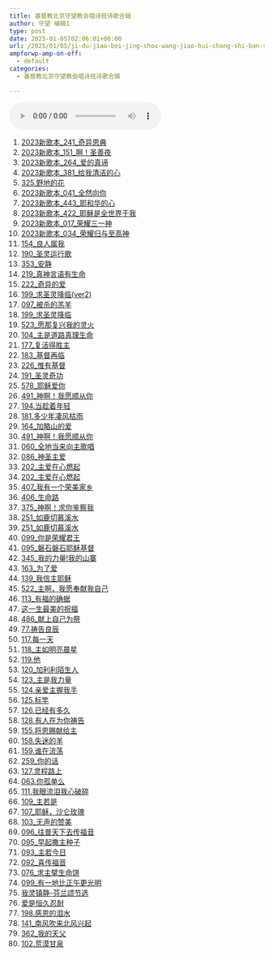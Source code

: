 ```yaml
---
title: 基督教北京守望教会唱诗班诗歌合辑
author: 守望 编辑1
type: post
date: 2025-01-05T02:06:01+00:00
url: /2025/01/05/ji-du-jiao-bei-jing-shou-wang-jiao-hui-chang-shi-ban-shi-ge/
ampforwp-amp-on-off:
  - default
categories:
  - 基督教北京守望教会唱诗班诗歌合辑

---
```

<!--[if lt IE 9]><![endif]-->

<div class="wp-playlist wp-audio-playlist wp-playlist-light">
  <div class="wp-playlist-current-item">
  </div><audio controls="controls" preload="none" width="562" ></audio> 
  
  <div class="wp-playlist-next">
  </div>
  
  <div class="wp-playlist-prev">
  </div>
  
  <noscript>
    <ol>
      <li>
        <a href='/wp-content/uploads/2024/12/2023-241.mp3'>2023新歌本_241_奇异恩典</a>
      </li>
      <li>
        <a href='/wp-content/uploads/2024/12/2023-151.mp3'>2023新歌本_151_啊！圣善夜</a>
      </li>
      <li>
        <a href='/wp-content/uploads/2024/11/2023-264.mp3'>2023新歌本_264_爱的真谛</a>
      </li>
      <li>
        <a href='/wp-content/uploads/2024/11/2023-381.mp3'>2023新歌本_381_给我清洁的心</a>
      </li>
      <li>
        <a href='/wp-content/uploads/2024/11/2023-325.mp3'>325.野地的花</a>
      </li>
      <li>
        <a href='/wp-content/uploads/2024/11/2023-041.mp3'>2023新歌本_041_全然向你</a>
      </li>
      <li>
        <a href='/wp-content/uploads/2024/10/2023-443.mp3'>2023新歌本_443_耶和华的心</a>
      </li>
      <li>
        <a href='/wp-content/uploads/2024/09/2023-422.mp3'>2023新歌本_422_耶稣是全世界于我</a>
      </li>
      <li>
        <a href='/wp-content/uploads/2024/09/2023-017.mp3'>2023新歌本_017_荣耀三一神</a>
      </li>
      <li>
        <a href='/wp-content/uploads/2024/09/2023-034.mp3'>2023新歌本_034_荣耀归与至高神</a>
      </li>
      <li>
        <a href='/wp-content/uploads/2024/08/e6abcf8f56a6fe38b5ca6994f4aceefe.mp3'>154_良人属我</a>
      </li>
      <li>
        <a href='/wp-content/uploads/2024/06/87be2ea0c6ca8c786f3f618b0f7b1054.mp3'>190_圣灵运行歌</a>
      </li>
      <li>
        <a href='/wp-content/uploads/2024/06/2244a9e96674c219358fc7b7a3d5ed9d.mp3'>353_安静</a>
      </li>
      <li>
        <a href='/wp-content/uploads/2024/05/7923296812997b0a0b86a5cb3f4b7f72.mp3'>219_真神言语有生命</a>
      </li>
      <li>
        <a href='/wp-content/uploads/2024/05/db6f118dea092053f30a1791c29766ed.mp3'>222_奇异的爱</a>
      </li>
      <li>
        <a href='/wp-content/uploads/2024/05/ae4886cd5a1664c86a6a3ab6b6cff9bd.mp3'>199_求圣灵降临(ver2)</a>
      </li>
      <li>
        <a href='/wp-content/uploads/2024/05/8ab871ff69ca54631b8f9c23d5c41a8e.mp3'>097_被杀的羔羊</a>
      </li>
      <li>
        <a href='/wp-content/uploads/2024/05/68a9db3535aa89699310895f0be4f615.mp3'>199_求圣灵降临</a>
      </li>
      <li>
        <a href='/wp-content/uploads/2024/04/51c7b2b210fad7a0bf84dd4dc9884b39.mp3'>523_愿那复兴我的灵火</a>
      </li>
      <li>
        <a href='/wp-content/uploads/2024/03/e3e8fcadea497e2b0f4a7d6949fd3d51.mp3'>104_主是道路真理生命</a>
      </li>
      <li>
        <a href='/wp-content/uploads/2024/03/c6df918c9df5a339329f936d21294390.mp3'>177_复活得胜主</a>
      </li>
      <li>
        <a href='/wp-content/uploads/2024/03/1f29319f121b2040d9d4dbab5ff03b35.mp3'>183_基督再临</a>
      </li>
      <li>
        <a href='/wp-content/uploads/2024/03/75a20c6830da90163fbf7033ecfa96bf.mp3'>226_惟有基督</a>
      </li>
      <li>
        <a href='/wp-content/uploads/2024/01/a871b64dd5bddc3a0efe21eb731f4e90.mp3'>191_圣灵奇功</a>
      </li>
      <li>
        <a href='/wp-content/uploads/2024/01/fe7a5473e83cc78f8a957c4d4fa6a9e3.mp3'>578_耶稣爱你</a>
      </li>
      <li>
        <a href='/wp-content/uploads/2024/01/d4d0aa9da1282211ba8c36403bcd28a6.mp3'>491_神啊！我愿顺从你</a>
      </li>
      <li>
        <a href='/wp-content/uploads/2024/01/835b14c93767ced1251ea00eeecbfe0a.mp3'>194.当趁着年轻</a>
      </li>
      <li>
        <a href='/wp-content/uploads/2024/01/8ec6c97779150ce1ea1ed1daf90a372c.mp3'>181.多少年凄风枯雨</a>
      </li>
      <li>
        <a href='/wp-content/uploads/2024/01/18f86ea11c8f2164f7758dc0250eb467.mp3'>164_加略山的爱</a>
      </li>
      <li>
        <a href='/wp-content/uploads/2024/01/5597af296347259d50984c163348c2f1.mp3'>491_神啊！我愿顺从你</a>
      </li>
      <li>
        <a href='/wp-content/uploads/2024/01/fcba1061b13b982518f5966cd0799767.mp3'>060_全地当来向主歌唱</a>
      </li>
      <li>
        <a href='/wp-content/uploads/2024/01/4c6d60d35bcfcf9bb2490227067b0c0c.mp3'>086_神圣主爱</a>
      </li>
      <li>
        <a href='/wp-content/uploads/2024/01/79649ee940562b4afe276c1282ab749d-1.mp3'>202_主爱在心燃起</a>
      </li>
      <li>
        <a href='/wp-content/uploads/2024/01/79649ee940562b4afe276c1282ab749d.mp3'>202_主爱在心燃起</a>
      </li>
      <li>
        <a href='/wp-content/uploads/2023/11/20d8773bf8e5170b4933c1db968a0315.mp3'>407_我有一个荣美家乡</a>
      </li>
      <li>
        <a href='/wp-content/uploads/2023/11/20d9192f737b276c469b0e97e5e07d15.mp3'>406_生命路</a>
      </li>
      <li>
        <a href='/wp-content/uploads/2023/11/2a5632c6562537f98216f78a1c58108b.mp3'>375_神啊！求你鉴察我</a>
      </li>
      <li>
        <a href='/wp-content/uploads/2023/11/4961d522d84bf9ce62373630a587f4eb-1.mp3'>251_如鹿切慕溪水</a>
      </li>
      <li>
        <a href='/wp-content/uploads/2023/11/4961d522d84bf9ce62373630a587f4eb.mp3'>251_如鹿切慕溪水</a>
      </li>
      <li>
        <a href='/wp-content/uploads/2023/11/2d17d827e9f5d831f7292b93816c660c.mp3'>099_你是荣耀君王</a>
      </li>
      <li>
        <a href='/wp-content/uploads/2023/10/f17c1bfec147dfccfbb19d3ff5b16a6d.mp3'>095_磐石磐石耶稣基督</a>
      </li>
      <li>
        <a href='/wp-content/uploads/2023/10/5ab2ec9289dfac9c371a8209bc023f33.mp3'>345_我的力量!我的山寨</a>
      </li>
      <li>
        <a href='/wp-content/uploads/2023/10/4f1ec90b402e35ad7f569a8e5b8be4c2.mp3'>163_为了爱</a>
      </li>
      <li>
        <a href='/wp-content/uploads/2023/10/c34dcdfc2112b5dca16e4f5068923089.mp3'>139_我信主耶稣</a>
      </li>
      <li>
        <a href='/wp-content/uploads/2023/09/ecadf3e5215cd55265e41c09257ad46d.mp3'>522_主啊，我愿奉献我自己</a>
      </li>
      <li>
        <a href='/wp-content/uploads/2023/09/022818a56ca76de47cf6ca37f550f448.mp3'>113_有福的确据</a>
      </li>
      <li>
        <a href='/wp-content/uploads/2023/07/57195236aec495a2f450e1724faaa3fe.mp3'>这一生最美的祝福</a>
      </li>
      <li>
        <a href='/wp-content/uploads/2023/07/f6e5c8d241003e1b2d30997f85afab66.mp3'>486_献上自己为祭</a>
      </li>
      <li>
        <a href='/wp-content/uploads/2020/10/5305695cc17771d4ba02ab08b01746f6.mp3'>77.祷告良辰</a>
      </li>
      <li>
        <a href='/wp-content/uploads/2019/11/117.每一天.mp3'>117.每一天</a>
      </li>
      <li>
        <a href='/wp-content/uploads/2019/11/118.主如明亮晨星.mp3'>118_主如明亮晨星</a>
      </li>
      <li>
        <a href='/wp-content/uploads/2019/11/119.他.mp3'>119.他</a>
      </li>
      <li>
        <a href='/wp-content/uploads/2019/11/120.加利利陌生人.mp3'>120_加利利陌生人</a>
      </li>
      <li>
        <a href='/wp-content/uploads/2019/11/123.主是我力量.mp3'>123_主是我力量</a>
      </li>
      <li>
        <a href='/wp-content/uploads/2019/11/124.亲爱主握我手.mp3'>124.亲爱主握我手</a>
      </li>
      <li>
        <a href='/wp-content/uploads/2019/11/125.标竿.mp3'>125.标竿</a>
      </li>
      <li>
        <a href='/wp-content/uploads/2019/11/126.已经有多久.mp3'>126.已经有多久</a>
      </li>
      <li>
        <a href='/wp-content/uploads/2019/11/128.有人在为你祷告.mp3'>128.有人在为你祷告</a>
      </li>
      <li>
        <a href='/wp-content/uploads/2019/11/155.将恩赐献给主.mp3'>155.将恩赐献给主</a>
      </li>
      <li>
        <a href='/wp-content/uploads/2019/11/158.失迷的羊.mp3'>158.失迷的羊</a>
      </li>
      <li>
        <a href='/wp-content/uploads/2019/11/159.谁在流荡.mp3'>159.谁在流荡</a>
      </li>
      <li>
        <a href='/wp-content/uploads/2019/10/259.你的话.mp3'>259_你的话</a>
      </li>
      <li>
        <a href='/wp-content/uploads/2019/08/灵程路上.mp3'>127.灵程路上</a>
      </li>
      <li>
        <a href='/wp-content/uploads/2019/03/063.你孤单么.mp3'>063.你孤单么</a>
      </li>
      <li>
        <a href='/wp-content/uploads/2019/02/111.我眼流泪我心破碎.mp3'>111.我眼流泪我心破碎</a>
      </li>
      <li>
        <a href='/wp-content/uploads/2019/02/109.我若是.mp3'>109_主若是</a>
      </li>
      <li>
        <a href='/wp-content/uploads/2019/02/107.耶稣，沙仑玫瑰.mp3'>107_耶稣，沙仑玫瑰</a>
      </li>
      <li>
        <a href='/wp-content/uploads/2019/02/103.无声的赞美.mp3'>103_无声的赞美</a>
      </li>
      <li>
        <a href='/wp-content/uploads/2019/02/096.往普天下去传福音.mp3'>096_往普天下去传福音</a>
      </li>
      <li>
        <a href='/wp-content/uploads/2019/02/095.早起撒主种子.mp3'>095_早起撒主种子</a>
      </li>
      <li>
        <a href='/wp-content/uploads/2019/02/093.主若今日.mp3'>093_主若今日</a>
      </li>
      <li>
        <a href='/wp-content/uploads/2019/02/092.喜传福音.mp3'>092_喜传福音</a>
      </li>
      <li>
        <a href='/wp-content/uploads/2019/02/076.求主擘生命饼.mp3'>076_求主擘生命饼</a>
      </li>
      <li>
        <a href='/wp-content/uploads/2018/12/099.mp3'>099_有一地比正午更光明</a>
      </li>
      <li>
        <a href='/wp-content/uploads/2016/08/我灵镇静.mp3'>我灵镇静-芬兰颂节选</a>
      </li>
      <li>
        <a href='/wp-content/uploads/2016/03/爱是恒久忍耐.mp3'>爱是恒久忍耐</a>
      </li>
      <li>
        <a href='/wp-content/uploads/2016/03/198.感恩的泪.mp3'>198.感恩的泪水</a>
      </li>
      <li>
        <a href='/wp-content/uploads/2015/07/141.南风吹来北风兴起.mp3'>141_南风吹来北风兴起</a>
      </li>
      <li>
        <a href='/wp-content/uploads/2015/06/362.我的天父.mp3'>362_我的天父</a>
      </li>
      <li>
        <a href='/wp-content/uploads/2015/05/102.荒漠甘泉-基督教北京守望教会唱诗班.mp3'>102.荒漠甘泉</a>
      </li>
    </ol>
  </noscript>
</div>